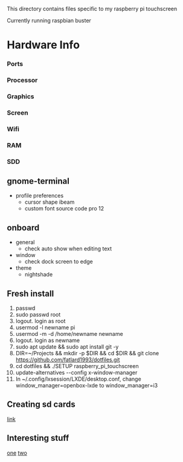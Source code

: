 This directory contains files specific to my raspberry pi touchscreen

Currently running raspbian buster

Hardware Info
=============

### Ports

### Processor

### Graphics

### Screen

### Wifi

### RAM

### SDD


## gnome-terminal

* profile preferences
  * cursor shape ibeam
  * custom font source code pro 12

## onboard

* general
	* check auto show when editing text
* window
	* check dock screen to edge
* theme
	* nightshade

## Fresh install

1. passwd
2. sudo passwd root
3. logout. login as root
4. usermod -l newname pi
5. usermod -m -d /home/newname newname
6. logout. login as newname
8. sudo apt update && sudo apt install git -y
9. DIR=~/Projects && mkdir -p $DIR && cd $DIR && git clone https://github.com/fatlard1993/dotfiles.git
10. cd dotfiles && ./SETUP raspberry_pi_touchscreen
11. update-alternatives --config x-window-manager
12. In ~/.config/lxsession/LXDE/desktop.conf, change window_manager=openbox-lxde to window_manager=i3

## Creating sd cards

[link](https://www.raspberrypi.org/documentation/installation/installing-images/linux.md)

## Interesting stuff

[one](https://www.raspberrypi.org/forums/viewtopic.php?f=63&t=58432)
[two](https://www.raspberrypi.org/forums/viewtopic.php?t=24933)